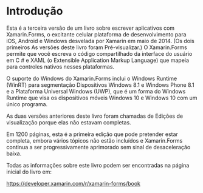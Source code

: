 # Introdução

Esta é a terceira versão de um livro sobre escrever aplicativos com Xamarin.Forms, o excitante celular  plataforma de desenvolvimento para iOS, Android e Windows desvelada por Xamarin em maio de 2014. \(Os dois primeiros As versões deste livro foram Pré-visualizar.\) O Xamarin.Forms permite que você escreva o código compartilhado da interface do usuárioem C \# e XAML \(o Extensible Application Markup Language\) que mapeia para controles nativos nesses plataformas.

O suporte do Windows do Xamarin.Forms inclui o Windows Runtime \(WinRT\) para segmentação Dispositivos Windows 8.1 e Windows Phone 8.1 e a Plataforma Universal Windows \(UWP\), que é um forma do Windows Runtime que visa os dispositivos móveis Windows 10 e Windows 10 com um único programa.

As duas versões anteriores deste livro foram chamadas de Edições de visualização porque elas não estavam completas.

Em 1200 páginas, esta é a primeira edição que pode pretender estar completa, embora vários tópicos não estão incluídos e Xamarin.Forms continua a ser progressivamente aprimorado sem sinal de desaceleração baixa.

Todas as informações sobre este livro podem ser encontradas na página inicial do livro em:

https://developer.xamarin.com/r/xamarin-forms/book

